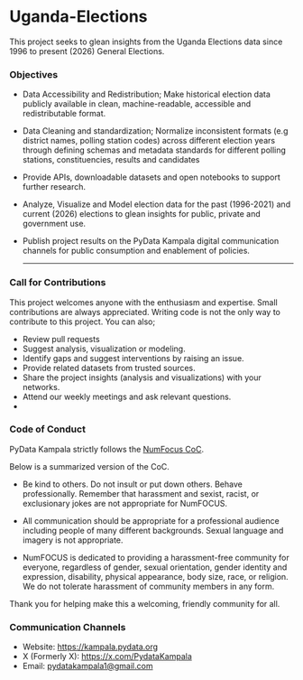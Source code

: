 # Uganda-Elections
This project seeks to glean insights from the Uganda Elections data since 1996 to present (2026) General Elections.

### Objectives
- Data Accessibility and Redistribution; Make historical election data publicly available in clean, machine-readable, accessible
  and redistributable format.
- Data Cleaning and standardization; Normalize inconsistent formats (e.g district names, polling station codes)
  across different election years through defining schemas and metadata standards for different polling stations, constituencies, results and candidates
- Provide APIs, downloadable datasets and open notebooks to support further research.
- Analyze, Visualize and Model election data for the past (1996-2021) and current (2026) elections to glean insights for public, private and government use.
- Publish project results on the PyData Kampala digital communication channels for public consumption and enablement of policies.

  ***
  
### Call for Contributions
This project welcomes anyone with the enthusiasm and expertise. Small contributions are always appreciated.
Writing code is not the only way to contribute to this project. You can also;
- Review pull requests
- Suggest analysis, visualization or modeling.
- Identify gaps and suggest interventions by raising an issue.
- Provide related datasets from trusted sources.
- Share the project insights (analysis and visualizations) with your networks.
- Attend our weekly meetings and ask relevant questions.
- 
### Code of Conduct
PyData Kampala strictly follows the <a href='https://numfocus.org/code-of-conduct'>NumFocus CoC</a>.

Below is a summarized version of the CoC.
- Be kind to others. Do not insult or put down others. Behave professionally. Remember that harassment and sexist,
racist, or exclusionary jokes are not appropriate for NumFOCUS.

- All communication should be appropriate for a professional audience including people of many different backgrounds.
Sexual language and imagery is not appropriate.

- NumFOCUS is dedicated to providing a harassment-free community for everyone, regardless of gender, sexual orientation,
gender identity and expression, disability, physical appearance, body size, race, or religion.
We do not tolerate harassment of community members in any form.

Thank you for helping make this a welcoming, friendly community for all.

### Communication Channels
- Website: <a href='https://kampala.pydata.org'>https://kampala.pydata.org</a>
- X (Formerly X): <a href='https://x.com/PydataKampala'>https://x.com/PydataKampala</a>
- Email: <a href='mailto:pydatakampala1@gmail.com'>pydatakampala1@gmail.com</a>
